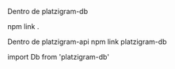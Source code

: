 
 Dentro de platzigram-db

 npm link .

Dentro de platzigram-api
 npm link platzigram-db

 import Db from 'platzigram-db'